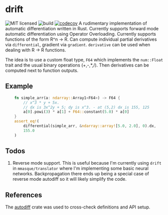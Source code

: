 # drift
![MIT licensed](https://img.shields.io/badge/license-MIT-blue.svg)
![build](https://github.com/mmasque/drift/actions/workflows/CI.yml/badge.svg?event=push)
[![codecov](https://codecov.io/gh/mmasque/drift/branch/main/graph/badge.svg?token=YNBO0EP77J)](https://codecov.io/gh/mmasque/drift)
A rudimentary implementation of automatic differentiation written in Rust. Currently supports forward mode 
automatic differentiation using Operator Overloading. Currently supports functions of the form R^n -> R. 
Can compute individual partial derivatives via `differential`, gradient via `gradient`. `derivative` can be used when
dealing with R -> R functions. 

The idea is to use a custom float type, `F64` which implements the `num::Float` trait and the usual binary operations
(+,-,*,/). Then derivatives can be computed next to function outputs. 

## Example

```rust
    fn simple_arr(a: ndarray::Array1<F64>) -> F64 {
        // x^3 * y + 5x.
        // dx is 3x^2y + 5; dy is x^3. - at (5,2) dx is 155, 125
        a[0].powi(3) * a[1] + F64::constant(5.0) * a[0]
    }
    assert_eq!(
        differential(simple_arr, &ndarray::array![5.0, 2.0], 0).dx,
        155.0
    )
```

## Todos
1. Reverse mode support. This is useful because I'm currently using `drift` in `mmasque/translator` where I'm implementing some basic neural networks. 
Backpropagation there ends up being a special case of reverse mode autodiff so it will likely simplify the code. 

## References
The [autodiff](https://github.com/elrnv/autodiff) crate was used to cross-check definitions and API setup. 
